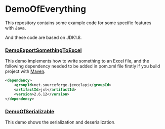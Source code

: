 # DemoOfEverything 

This repository contains some example code for some specific features with Java.

And these code are based on JDK1.8.

### [DemoExportSomethingToExcel]

This demo implements how to write something to an Excel file, and 
the following dependency needed to be added in pom.xml file firstly 
if you build project with [Maven].
```xml
<dependency>
    <groupId>net.sourceforge.jexcelapi</groupId>
    <artifactId>jxl</artifactId>
    <version>2.6.12</version>
</dependency>
```

### [DemoOfSerializable]

This demo shows the serialization and deserialization.

[Maven]: https://maven.apache.org/
[DemoExportSomethingToExcel]: https://github.com/WangChengCheng/DemoOfEverything/blob/master/src/main/java/DemoExportSomethingToExcel.java
[DemoOfSerializable]: https://github.com/WangChengCheng/DemoOfEverything/blob/master/src/main/java/DemoOfSerializable.java